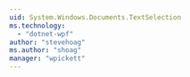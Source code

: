```yaml
---
uid: System.Windows.Documents.TextSelection
ms.technology: 
  - "dotnet-wpf"
author: "stevehoag"
ms.author: "shoag"
manager: "wpickett"
---
```

